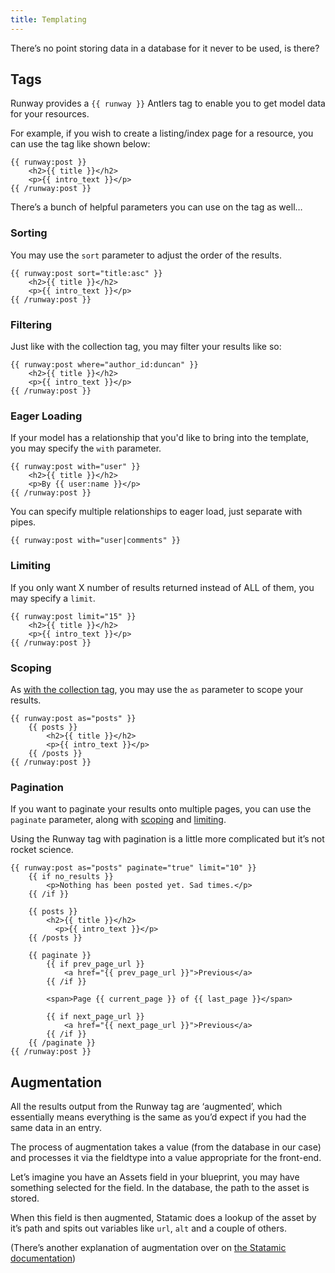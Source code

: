 ```yaml
---
title: Templating
---
```


There’s no point storing data in a database for it never to be used, is there?

## Tags
Runway provides a `{{ runway }}` Antlers tag to enable you to get model data for your resources.

For example, if you wish to create a listing/index page for a resource, you can use the tag like shown below:

```antlers
{{ runway:post }}
	<h2>{{ title }}</h2>
	<p>{{ intro_text }}</p>
{{ /runway:post }}
```

There’s a bunch of helpful parameters you can use on the tag as well…

### Sorting
You may use the `sort` parameter to adjust the order of the results.

```antlers
{{ runway:post sort="title:asc" }}
	<h2>{{ title }}</h2>
	<p>{{ intro_text }}</p>
{{ /runway:post }}
```

### Filtering
Just like with the collection tag, you may filter your results like so:

```antlers
{{ runway:post where="author_id:duncan" }}
	<h2>{{ title }}</h2>
	<p>{{ intro_text }}</p>
{{ /runway:post }}
```

### Eager Loading
If your model has a relationship that you'd like to bring into the template, you may specify the `with` parameter.

```antlers
{{ runway:post with="user" }}
	<h2>{{ title }}</h2>
	<p>By {{ user:name }}</p>
{{ /runway:post }}
```

You can specify multiple relationships to eager load, just separate with pipes.

```antlers
{{ runway:post with="user|comments" }}
```

### Limiting
If you only want X number of results returned instead of ALL of them, you may specify a `limit`.

```antlers
{{ runway:post limit="15" }}
	<h2>{{ title }}</h2>
	<p>{{ intro_text }}</p>
{{ /runway:post }}
```

### Scoping
As [with the collection tag](https://statamic.dev/tags/collection#scope), you may use the `as` parameter to scope your results.

```antlers
{{ runway:post as="posts" }}
	{{ posts }}
		<h2>{{ title }}</h2>
		<p>{{ intro_text }}</p>
	{{ /posts }}
{{ /runway:post }}
```

### Pagination
If you want to paginate your results onto multiple pages, you can use the `paginate` parameter, along with [scoping](#scoping) and [limiting](#limiting).

Using the Runway tag with pagination is a little more complicated but it’s not rocket science.

```antlers
{{ runway:post as="posts" paginate="true" limit="10" }}
    {{ if no_results }}
        <p>Nothing has been posted yet. Sad times.</p>
    {{ /if }}

    {{ posts }}
        <h2>{{ title }}</h2>
		  <p>{{ intro_text }}</p>
    {{ /posts }}

    {{ paginate }}
        {{ if prev_page_url }}
            <a href="{{ prev_page_url }}">Previous</a>
        {{ /if }}

        <span>Page {{ current_page }} of {{ last_page }}</span>

        {{ if next_page_url }}
            <a href="{{ next_page_url }}">Previous</a>
        {{ /if }}
    {{ /paginate }}
{{ /runway:post }}
```

## Augmentation
All the results output from the Runway tag are ‘augmented’, which essentially means everything is the same as you’d expect if you had the same data in an entry.

The process of augmentation takes a value (from the database in our case) and processes it via the fieldtype into a value appropriate for the front-end.

Let’s imagine you have an Assets field in your blueprint, you may have something selected for the field. In the database, the path to the asset is stored.

When this field is then augmented, Statamic does a lookup of the asset by it’s path and spits out variables like `url`, `alt` and a couple of others.

(There’s another explanation of augmentation over on [the Statamic documentation](https://statamic.dev/extending/augmentation#what-is-augmentation))
